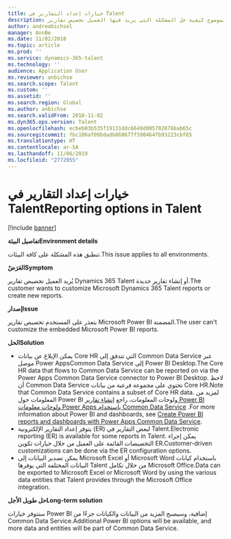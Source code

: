 ```yaml
---
title: خيارات إعداد التقارير في Talent
description: يتناول هذا الموضوع كيفية حل المشكلة التي يريد فيها العميل تخصيص تقارير Dynamics 365 Talent أو إنشاء تقارير جديدة.
author: andreabichsel
manager: AnnBe
ms.date: 11/02/2018
ms.topic: article
ms.prod: ''
ms.service: dynamics-365-talent
ms.technology: ''
audience: Application User
ms.reviewer: anbichse
ms.search.scope: Talent
ms.custom: ''
ms.assetid: ''
ms.search.region: Global
ms.author: anbichse
ms.search.validFrom: 2018-11-02
ms.dyn365.ops.version: Talent
ms.openlocfilehash: ecbeb03b535f19131ddc6649d005702876bab65c
ms.sourcegitcommit: fbc106af09bdadb860677f590464fb93223cbf65
ms.translationtype: HT
ms.contentlocale: ar-SA
ms.lasthandoff: 11/06/2019
ms.locfileid: "2772955"
---
```

# <a name="reporting-options-in-talent"></a><span data-ttu-id="1e92e-103">خيارات إعداد التقارير في Talent</span><span class="sxs-lookup"><span data-stu-id="1e92e-103">Reporting options in Talent</span></span>

[!include [banner](includes/banner.md)]

<span data-ttu-id="1e92e-104">**تفاصيل البيئة**</span><span class="sxs-lookup"><span data-stu-id="1e92e-104">**Environment details**</span></span>

<span data-ttu-id="1e92e-105">تنطبق هذه المشكلة على كافة البيئات.</span><span class="sxs-lookup"><span data-stu-id="1e92e-105">This issue applies to all environments.</span></span>

<span data-ttu-id="1e92e-106">**العَرَضْ**</span><span class="sxs-lookup"><span data-stu-id="1e92e-106">**Symptom**</span></span>

<span data-ttu-id="1e92e-107">يُريد العميل تخصيص تقارير Dynamics 365 Talent أو إنشاء تقارير جديدة.</span><span class="sxs-lookup"><span data-stu-id="1e92e-107">The customer wants to customize Microsoft Dynamics 365 Talent reports or create new reports.</span></span>

<span data-ttu-id="1e92e-108">**إصدار**</span><span class="sxs-lookup"><span data-stu-id="1e92e-108">**Issue**</span></span>

<span data-ttu-id="1e92e-109">يتعذر على المستخدم تخصيص تقارير Microsoft Power BI المضمنة.</span><span class="sxs-lookup"><span data-stu-id="1e92e-109">The user can't customize the embedded Microsoft Power BI reports.</span></span>

<span data-ttu-id="1e92e-110">**الحل**</span><span class="sxs-lookup"><span data-stu-id="1e92e-110">**Solution**</span></span>

- <span data-ttu-id="1e92e-111">يمكن الإبلاغ عن بيانات Core HR التي تتدفق إلى Common Data Service عبر موصل Power AppsCommon Data Service إلى Power BI Desktop.</span><span class="sxs-lookup"><span data-stu-id="1e92e-111">The Core HR data that flows to Common Data Service can be reported on via the Power Apps Common Data Service connector to Power BI Desktop.</span></span> <span data-ttu-id="1e92e-112">لاحظ أن Common Data Service تحتوي على مجموعة فرعية من بيانات Core HR.</span><span class="sxs-lookup"><span data-stu-id="1e92e-112">Note that Common Data Service contains a subset of Core HR data.</span></span> <span data-ttu-id="1e92e-113">لمزيد من المعلومات حول Power BI ولوحات المعلومات، راجع [إنشاء تقارير Power BI ولوحات معلومات Power Apps باستخدام Common Data Service](https://powerapps.microsoft.com/blog/cdsconnectortopowerbi) .</span><span class="sxs-lookup"><span data-stu-id="1e92e-113">For more information about Power BI and dashboards, see [Create Power BI reports and dashboards with Power Apps Common Data Service](https://powerapps.microsoft.com/blog/cdsconnectortopowerbi).</span></span>
- <span data-ttu-id="1e92e-114">يتوفر إعداد التقارير الإلكترونية (ER) لبعض التقارير في Talent.</span><span class="sxs-lookup"><span data-stu-id="1e92e-114">Electronic reporting (ER) is available for some reports in Talent.</span></span> <span data-ttu-id="1e92e-115">يمكن إجراء التخصيصات القائمة على العميل من خلال خيارات تكوين ER.</span><span class="sxs-lookup"><span data-stu-id="1e92e-115">Customer-driven customizations can be done via the ER configuration options.</span></span>
- <span data-ttu-id="1e92e-116">يمكن تصدير البيانات إلى Microsoft Excel أو Microsoft Word باستخدام كيانات البيانات المختلفة التي يوفرها Talent من خلال تكامل Microsoft Office.</span><span class="sxs-lookup"><span data-stu-id="1e92e-116">Data can be exported to Microsoft Excel or Microsoft Word by using the various data entities that Talent provides through the Microsoft Office integration.</span></span>

<span data-ttu-id="1e92e-117">**حل طويل الأجل**</span><span class="sxs-lookup"><span data-stu-id="1e92e-117">**Long-term solution**</span></span>

<span data-ttu-id="1e92e-118">ستتوفر خيارات Power BI إضافية، وسيصبح المزيد من البيانات والكيانات جزءًا من Common Data Service.</span><span class="sxs-lookup"><span data-stu-id="1e92e-118">Additional Power BI options will be available, and more data and entities will be part of Common Data Service.</span></span>
